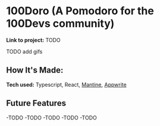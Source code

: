 # 100Doro (A Pomodoro for the 100Devs community)

**Link to project:** TODO

TODO add gifs

## How It's Made:

**Tech used:** Typescript, React, [Mantine](https://mantine.dev/getting-started/), [Appwrite](https://appwrite.io/)

## Future Features

-TODO
-TODO
-TODO
-TODO
-TODO
